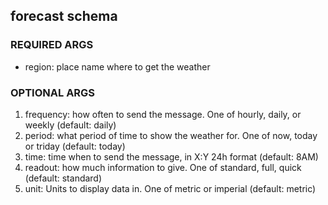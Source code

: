 
## forecast schema

### REQUIRED ARGS
- region: place name where to get the weather

### OPTIONAL ARGS
1. frequency: how often to send the message. One of hourly, daily, or weekly (default: daily)
2. period: what period of time to show the weather for. One of now, today or triday (default: today)
2. time: time when to send the message, in X:Y 24h format (default: 8AM)
3. readout: how much information to give. One of standard, full, quick (default: standard)
4. unit: Units to display data in. One of metric or imperial (default: metric)
